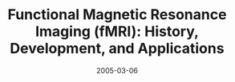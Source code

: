 ---
title: "Functional Magnetic Resonance Imaging (fMRI): History, Development, and Applications"
project_id: 
date: 2005-03-06
conference_id: ""
presenters:
   - peter_bandettini
summary: "<p>Seneca Valley High School, Germantown, MD</p>"
file: /assets/presentations/T169.pdf
filename: T169.pdf
layout: presentation
---